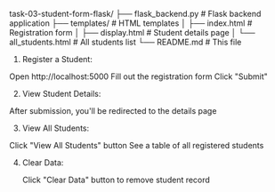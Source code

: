 task-03-student-form-flask/
├── flask_backend.py      # Flask backend application
├── templates/            # HTML templates
│   ├── index.html        # Registration form
│   ├── display.html      # Student details page
│   └── all_students.html # All students list
└── README.md             # This file

1. Register a Student:

  Open http://localhost:5000
  Fill out the registration form
  Click "Submit"


2. View Student Details:

  After submission, you'll be redirected to the details page


3. View All Students:

  Click "View All Students" button
  See a table of all registered students


4. Clear Data:

   Click "Clear Data" button to remove student record
